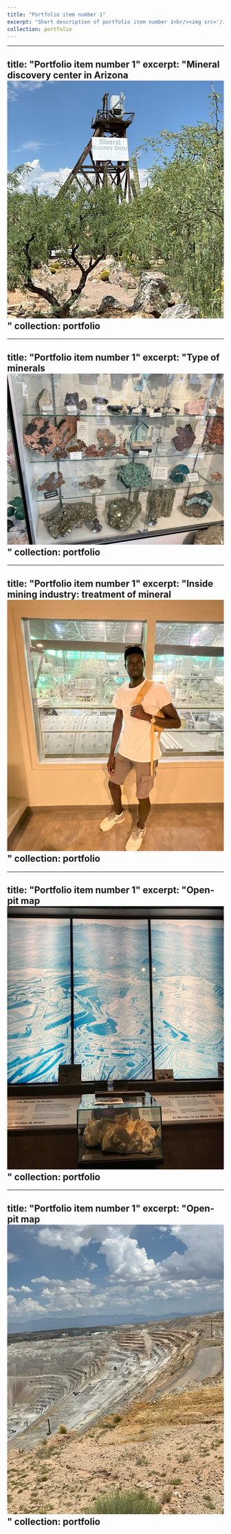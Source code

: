 ```yaml
---
title: "Portfolio item number 1"
excerpt: "Short description of portfolio item number 1<br/><img src='/images/500x300.png'>"
collection: portfolio
---
```


---
title: "Portfolio item number 1"
excerpt: "Mineral discovery center in Arizona <br/><img src='/images/IMG_0244.jpg'>"
collection: portfolio
---
---
title: "Portfolio item number 1"
excerpt: "Type of minerals<br/><img src='/images/IMG_02300.jpg'>"
collection: portfolio
---

---
title: "Portfolio item number 1"
excerpt: "Inside mining industry: treatment of mineral<br/><img src='/images/IMG_0429.jpg'>"
collection: portfolio
---

---
title: "Portfolio item number 1"
excerpt: "Open-pit map <br/><img src='/images/IMG_0250.jpg'>"
collection: portfolio
---

---
title: "Portfolio item number 1"
excerpt: "Open-pit map<br/><img src='/images/IMG_0274.jpg'>"
collection: portfolio
---

